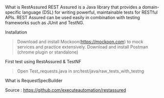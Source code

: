 What is RestAssured
REST Assured is a Java library that provides a domain-specific language (DSL) for writing powerful, maintainable tests for RESTful APIs.
REST Assured can be used easily in combination with testing frameworks such as JUnit and TestNG. 



Installation
 > Download and install Mockoon(https://mockoon.com) to mock services and practice extensively.
 > Download and install Postman (chrome plugin or standalone)
 



First test using RestAssured & TestNF
 > Open Test_requests.java in src/test/java/raw_tests_with_testng
 >





What is RequestSpecBuilder




Source : https://github.com/executeautomation/restassured

